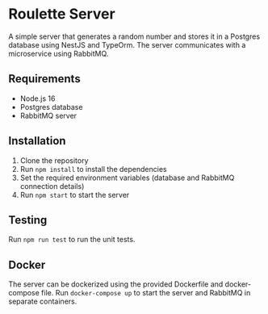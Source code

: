 # Roulette Server

A simple server that generates a random number and stores it in a Postgres database using NestJS and TypeOrm. The server communicates with a microservice using RabbitMQ.

## Requirements
- Node.js 16
- Postgres database
- RabbitMQ server

## Installation
1. Clone the repository
2. Run `npm install` to install the dependencies
3. Set the required environment variables (database and RabbitMQ connection details)
4. Run `npm start` to start the server

## Testing
Run `npm run test` to run the unit tests.

## Docker
The server can be dockerized using the provided Dockerfile and docker-compose file. Run `docker-compose up` to start the server and RabbitMQ in separate containers.
